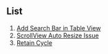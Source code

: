 List
------

1. [Add Search Bar in Table View](https://github.com/iandai/iOSTechNote/tree/master/TableViewWithSearchBar)
2. [ScrollView Auto Resize Issue](https://github.com/iandai/iOSTechNote/tree/master/ScrollViewAutoResizeIssue)
3. [Retain Cycle](https://github.com/iandai/iOSTechNote/tree/master/RetainCycle)
